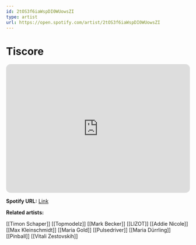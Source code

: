```yaml
---
id: 2tOS3f6iaWspDI0WUowsZI
type: artist
url: https://open.spotify.com/artist/2tOS3f6iaWspDI0WUowsZI
---
```

# Tiscore

<iframe style="border-radius:12px" src="https://open.spotify.com/embed/artist/2tOS3f6iaWspDI0WUowsZI" width="100%" height="352" frameBorder="0" allowfullscreen="" allow="autoplay; clipboard-write; encrypted-media; fullscreen; picture-in-picture" loading="lazy"></iframe>

**Spotify URL:** [Link](https://open.spotify.com/artist/2tOS3f6iaWspDI0WUowsZI)

**Related artists:**

[[Timon Schaper]]
[[Topmodelz]]
[[Mark Becker]]
[[LIZOT]]
[[Addie Nicole]]
[[Max Kleinschmidt]]
[[Maria Gold]]
[[Pulsedriver]]
[[Maria Dürrling]]
[[Pinball]]
[[Vitali Zestovskih]]
